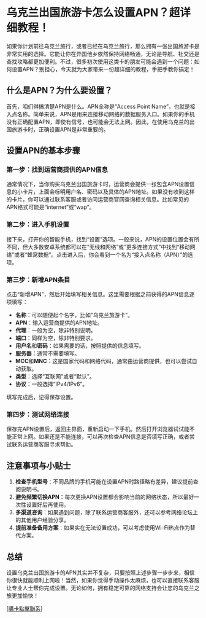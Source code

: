 # 乌克兰出国旅游卡怎么设置APN？超详细教程！

如果你计划前往乌克兰旅行，或者已经在乌克兰旅行，那么拥有一张出国旅游卡是非常实用的选择。它能让你在异国他乡依然保持网络畅通，无论是导航、社交还是查找攻略都更加便利。不过，很多初次使用这类卡的朋友可能会遇到一个问题：如何设置APN？别担心，今天就为大家带来一份超详细的教程，手把手教你搞定！

## 什么是APN？为什么要设置？

首先，咱们得搞清楚APN是什么。APN全称是“Access Point Name”，也就是接入点名称。简单来说，APN是用来连接移动网络的数据服务入口。如果你的手机没有正确配置APN，即使有信号，也可能会无法上网。因此，在使用乌克兰的出国旅游卡时，正确设置APN是非常重要的。

## 设置APN的基本步骤

### 第一步：找到运营商提供的APN信息
通常情况下，当你购买乌克兰出国旅游卡时，运营商会提供一张包含APN设置信息的小卡片，上面会标明用户名、密码以及具体的APN地址。如果没有收到这样的卡片，你可以通过联系客服或者访问运营商官网查询相关信息。比如常见的APN格式可能是“internet”或“wap”。

### 第二步：进入手机设置
接下来，打开你的智能手机，找到“设置”选项。一般来说，APN的设置位置会有所不同，但大多数安卓系统都可以在“无线和网络”或“更多连接方式”中找到“移动网络”或者“蜂窝数据”。点击进入后，你会看到一个名为“接入点名称（APN）”的选项。

### 第三步：新增APN条目
点击“新增APN”，然后开始填写相关信息。这里需要根据之前获得的APN信息逐项填写：
- **名称**：可以随便起个名字，比如“乌克兰旅游卡”。
- **APN**：输入运营商提供的APN地址。
- **代理**：一般为空，除非特别说明。
- **端口**：同样为空，除非特别要求。
- **用户名**和**密码**：如果需要的话，按照提供的信息填写。
- **服务器**：通常不需要填写。
- **MCC**和**MNC**：这是国家代码和网络代码，通常由运营商提供，也可以尝试自动获取。
- **类型**：选择“互联网”或者“默认”。
- **协议**：一般选择“IPv4/IPv6”。

填写完成后，记得保存设置。

### 第四步：测试网络连接
保存完APN设置后，返回主界面，重新启动一下手机。然后打开浏览器试试能不能正常上网。如果还是不能连接，可以再次检查APN信息是否填写正确，或者尝试联系运营商客服寻求帮助。

## 注意事项与小贴士

1. **检查手机型号**：不同品牌的手机可能在设置APN时路径略有差异，建议提前查阅说明书。
2. **避免频繁切换APN**：每次更换APN设置都会影响当前的网络状态，所以最好一次性设置好后再使用。
3. **多渠道咨询**：如果遇到问题，除了联系运营商客服外，还可以参考网络论坛上的其他用户经验分享。
4. **提前准备备用方案**：如果实在无法设置成功，可以考虑使用Wi-Fi热点作为替代方案。

## 总结

设置乌克兰出国旅游卡的APN其实并不复杂，只要按照上述步骤一步步来，相信你很快就能顺利上网啦！当然，如果你觉得手动操作太麻烦，也可以直接联系客服让专业人士帮你完成设置。无论如何，拥有稳定可靠的网络支持会让您的乌克兰之旅更加愉快！

[[購卡點擊聯系](https://t.me/s/esim1088)]